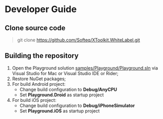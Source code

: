 # Developer Guide

## Clone source code

> git clone https://github.com/Softeq/XToolkit.WhiteLabel.git

## Building the repository

1. Open the Playground solution [samples/Playground/Playground.sln](https://github.com/Softeq/XToolkit.WhiteLabel/tree/master/samples/Playground) via Visual Studio for Mac or Visual Studio IDE or Rider;
2. Restore NuGet packages;
3. For build Android project:
   - Change build configuration to **Debug/AnyCPU**
   - Set **Playground.Droid** as startup project
4. For build iOS project:
   - Change build configuration to **Debug/iPhoneSimulator**
   - Set **Playground.iOS** as startup project
